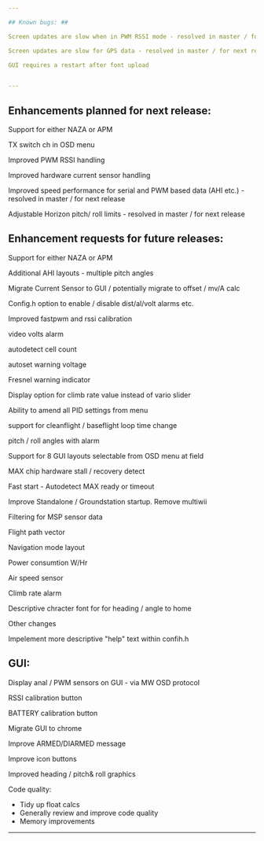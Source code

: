 ```yaml
---

## Known bugs: ##

Screen updates are slow when in PWM RSSI mode - resolved in master / for next release

Screen updates are slow for GPS data - resolved in master / for next release

GUI requires a restart after font upload


---
```


## Enhancements planned for next  release: ##

Support for either NAZA or APM

TX switch ch in OSD menu

Improved PWM RSSI handling

Improved hardware current sensor handling

Improved speed performance for serial and PWM based data (AHI etc.) - resolved in master / for next release

Adjustable Horizon pitch/ roll limits - resolved in master / for next release


## Enhancement requests for future releases: ##

Support for either NAZA or APM

Additional AHI layouts - multiple pitch angles

Migrate Current Sensor to GUI / potentially migrate to offset / mv/A calc 

Config.h option to enable / disable dist/al/volt alarms etc.

Improved fastpwm and rssi calibration

video volts alarm

autodetect cell count

autoset warning voltage

Fresnel warning indicator

Display option for climb rate value instead of vario slider

Ability to amend all PID settings from menu

support for cleanflight / baseflight loop time change

pitch / roll angles with alarm

Support for 8 GUI layouts selectable from OSD menu at field

MAX chip hardware stall / recovery detect

Fast start - Autodetect MAX ready or timeout

Improve Standalone / Groundstation startup. Remove multiwii

Filtering for MSP sensor data

Flight path vector

Navigation mode layout

Power consumtion W/Hr 

Air speed sensor

Climb rate alarm

Descriptive chracter font for for heading / angle to home


Other changes

Impelement more descriptive "help" text within confih.h


## GUI: ##

Display anal / PWM sensors on GUI - via MW OSD protocol

RSSI calibration button

BATTERY calibration button

Migrate GUI to chrome

Improve ARMED/DIARMED message

Improve icon buttons

Improved heading / pitch& roll graphics 


Code quality:

 - Tidy up float calcs
 - Generally review and improve code quality
 - Memory improvements
 
---
 








